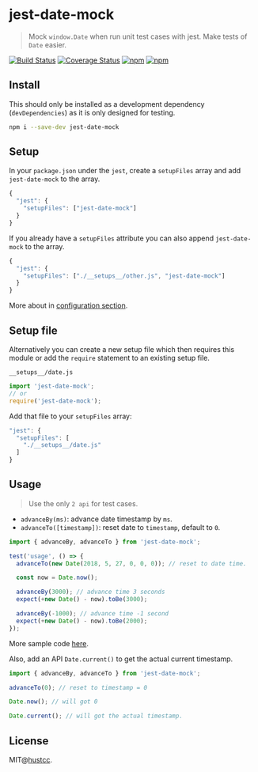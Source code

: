 # jest-date-mock

> Mock `window.Date` when run unit test cases with jest. Make tests of `Date` easier.

[![Build Status](https://travis-ci.org/hustcc/jest-date-mock.svg?branch=master)](https://travis-ci.org/hustcc/jest-date-mock)
[![Coverage Status](https://coveralls.io/repos/github/hustcc/jest-date-mock/badge.svg?branch=master)](https://coveralls.io/github/hustcc/jest-date-mock)
[![npm](https://img.shields.io/npm/v/jest-date-mock.svg)](https://www.npmjs.com/package/jest-date-mock)
[![npm](https://img.shields.io/npm/dm/jest-date-mock.svg)](https://www.npmjs.com/package/jest-date-mock)


## Install

This should only be installed as a development dependency (`devDependencies`) as it is only designed for testing.

```bash
npm i --save-dev jest-date-mock
```


## Setup

In your `package.json` under the `jest`, create a `setupFiles` array and add `jest-date-mock` to the array.

```js
{
  "jest": {
    "setupFiles": ["jest-date-mock"]
  }
}
```

If you already have a `setupFiles` attribute you can also append `jest-date-mock` to the array.

```js
{
  "jest": {
    "setupFiles": ["./__setups__/other.js", "jest-date-mock"]
  }
}
```

More about in [configuration section](https://facebook.github.io/jest/docs/en/configuration.html#content).


## Setup file

Alternatively you can create a new setup file which then requires this module or
add the `require` statement to an existing setup file.

`__setups__/date.js`

```js
import 'jest-date-mock';
// or
require('jest-date-mock');
```

Add that file to your `setupFiles` array:

```js
"jest": {
  "setupFiles": [
    "./__setups__/date.js"
  ]
}
```


## Usage

> Use the only `2 api` for test cases.

 - `advanceBy(ms)`: advance date timestamp by `ms`.
 - `advanceTo([timestamp])`: reset date to `timestamp`, default to `0`.

```js
import { advanceBy, advanceTo } from 'jest-date-mock';

test('usage', () => {
  advanceTo(new Date(2018, 5, 27, 0, 0, 0)); // reset to date time.

  const now = Date.now();

  advanceBy(3000); // advance time 3 seconds
  expect(+new Date() - now).toBe(3000);

  advanceBy(-1000); // advance time -1 second
  expect(+new Date() - now).toBe(2000);
});
```

More sample code [here](__tests__).


Also, add an API `Date.current()` to get the actual current timestamp.

```js
import { advanceBy, advanceTo } from 'jest-date-mock';

advanceTo(0); // reset to timestamp = 0

Date.now(); // will got 0

Date.current(); // will got the actual timestamp.
```


## License

MIT@[hustcc](https://github.com/hustcc).
